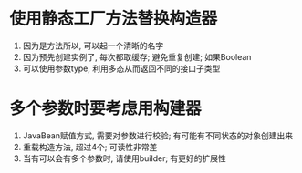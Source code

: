 # 使用静态工厂方法替换构造器
1. 因为是方法所以, 可以起一个清晰的名字
2. 因为预先创建实例了, 每次都取缓存; 避免重复创建; 如果Boolean
3. 可以使用参数type, 利用多态从而返回不同的接口子类型


# 多个参数时要考虑用构建器
1. JavaBean赋值方式, 需要对参数进行校验; 有可能有不同状态的对象创建出来
2. 重载构造方法, 超过4个; 可读性非常差
2. 当有可以会有多个参数时, 请使用builder; 有更好的扩展性
